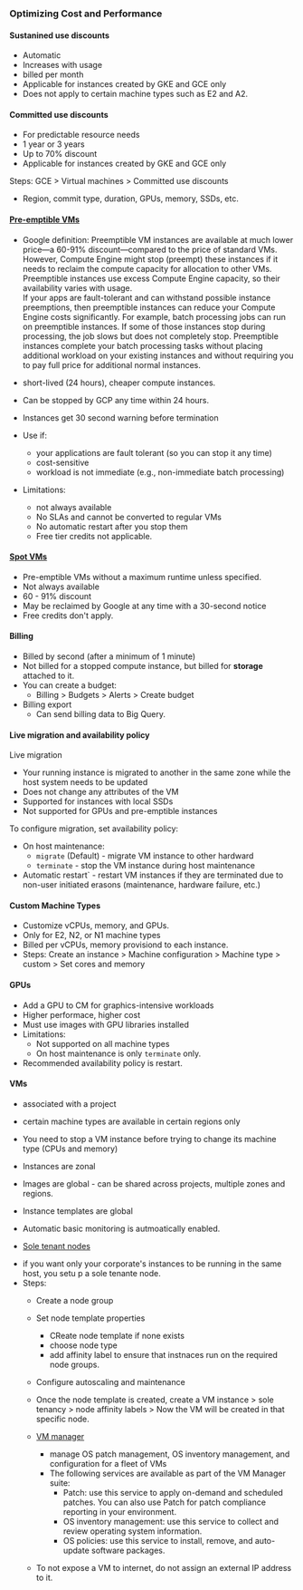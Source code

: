 ### Optimizing Cost and Performance

#### Sustanined use discounts
- Automatic
- Increases with usage
- billed per month
- Applicable for instances created by GKE and GCE only
- Does not apply to certain machine types such as E2 and A2.

#### Committed use discounts
- For predictable resource needs
- 1 year or 3 years
- Up to 70% discount
- Applicable for instances created by GKE and GCE only

Steps: GCE > Virtual machines > Committed use discounts
* Region, commit type, duration, GPUs, memory, SSDs, etc.

#### [Pre-emptible VMs](https://cloud.google.com/compute/docs/instances/preemptible)
- Google definition: Preemptible VM instances are available at much lower price—a 60-91% discount—compared to the price of standard VMs. However, Compute Engine might stop (preempt) these instances if it needs to reclaim the compute capacity for allocation to other VMs. Preemptible instances use excess Compute Engine capacity, so their availability varies with usage.<br>
If your apps are fault-tolerant and can withstand possible instance preemptions, then preemptible instances can reduce your Compute Engine costs significantly. For example, batch processing jobs can run on preemptible instances. If some of those instances stop during processing, the job slows but does not completely stop. Preemptible instances complete your batch processing tasks without placing additional workload on your existing instances and without requiring you to pay full price for additional normal instances.

- short-lived (24 hours), cheaper compute instances.
- Can be stopped by GCP any time within 24 hours.
- Instances get 30 second warning before termination
- Use if:
  * your applications are fault tolerant (so you can stop it any time)
  * cost-sensitive
  * workload is not immediate (e.g., non-immediate batch processing)
- Limitations:
  * not always available
  * No SLAs and cannot be converted to regular VMs
  * No automatic restart after you stop them
  * Free tier credits not applicable.

#### [Spot VMs](https://cloud.google.com/compute/docs/instances/spot)
- Pre-emptible VMs without a maximum runtime unless specified.
- Not always available
- 60 - 91% discount
- May be reclaimed by Google at any time with a 30-second notice
- Free credits don't apply.

#### Billing
- Billed by second (after a minimum of 1 minute)
- Not billed for a stopped compute instance, but billed for <strong>storage</strong> attached to it.
- You can create a budget:
  * Billing > Budgets > Alerts > Create budget
- Billing export
  * Can send billing data to Big Query.


#### Live migration and availability policy
Live migration
* Your running instance is migrated to another in the same zone while the host system needs to be updated
* Does not change any attributes of the VM
* Supported for instances with local SSDs
* Not supported for GPUs and pre-emptible instances

To configure migration, set availability policy:
* On host maintenance:
  * `migrate` (Default) - migrate VM instance to other hardward
  * `terminate` - stop the VM instance during host maintenance
* Automatic restart` - restart VM instances if they are terminated due to non-user initiated erasons (maintenance, hardware failure, etc.)

#### Custom Machine Types
* Customize vCPUs, memory, and GPUs.
* Only for E2, N2, or N1 machine types
* Billed per vCPUs, memory provisiond to each instance.
* Steps: Create an instance > Machine configuration > Machine type > custom > Set cores and memory

#### GPUs
* Add a GPU to CM for graphics-intensive workloads
* Higher performace, higher cost
* Must use images with GPU libraries installed
* Limitations:
  - Not supported on all machine types
  - On host maintenance is only `terminate` only.
* Recommended availability policy is restart.

#### VMs
* associated with a project
* certain machine types are available in certain regions only
* You need to stop a VM instance before trying to change its machine type (CPUs and memory)
* Instances are zonal
* Images are global - can be shared across projects, multiple zones and regions.
* Instance templates are global
* Automatic basic monitoring is autmoatically enabled.

* [Sole tenant nodes](https://cloud.google.com/compute/docs/nodes/sole-tenant-nodes)
- if you want only your corporate's instances to be running in the same host, you setu p a sole tenante node.
- Steps:
  * Create a node group
  * Set node template properties
    * CReate node template if none exists
    * choose node type
    * add affinity label to ensure that instnaces run on the required node groups.
  * Configure autoscaling and maintenance
  * Once the node template is created, create a VM instance > sole tenancy > node affinity labels > Now the VM will be created in that specific node.

  * [VM manager](https://cloud.google.com/compute/docs/vm-manager)
    - manage OS patch management, OS inventory management, and configuration for a fleet of VMs
    - The following services are available as part of the VM Manager suite:
      * Patch: use this service to apply on-demand and scheduled patches. You can also use Patch for patch compliance reporting in your environment.
      * OS inventory management: use this service to collect and review operating system information.
      * OS policies: use this service to install, remove, and auto-update software packages.
  * To not expose a VM to internet, do not assign an external IP address to it.
